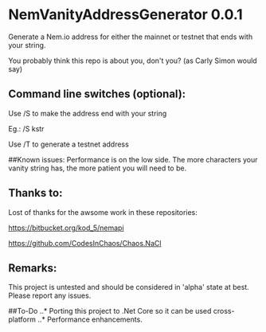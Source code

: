 # NemVanityAddressGenerator 0.0.1
Generate a Nem.io address for either the mainnet or testnet that ends with your string.

You probably think this repo is about you, don't you? (as Carly Simon would say) 

## Command line switches (optional):
Use /S <string> to make the address end with your string

Eg.: /S kstr


Use /T to generate a testnet address


##Known issues:
Performance is on the low side.  The more characters your vanity string has, the more patient you will need to be.


## Thanks to:
Lost of thanks for the awsome work in these repositories:

https://bitbucket.org/kod_5/nemapi

https://github.com/CodesInChaos/Chaos.NaCl

## Remarks:
This project is untested and should be considered in 'alpha' state at best.
Please report any issues.

##To-Do
..* Porting this project to .Net Core so it can be used cross-platform
..* Performance enhancements.



